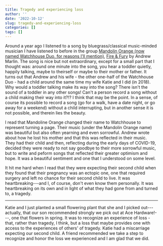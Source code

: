 ```yaml
---
title: Tragedy and experiencing loss
author: ''
date: '2022-10-12'
slug: tragedy-and-experiencing-loss
categories: []
tags: []
---
```


Around a year ago I listened to a song by bluegrass/classical music-minded musician I have listened to before in the group [Mandolin Orange (now named Watchhouse Duo, for reasons I'll mention)](https://watchhouseband.com/), [Fire & Fury](https://www.youtube.com/watch?v=wrAoh3Uthjc) by Andrew Marlin. The song is nice but not extraordinary, except for a small part that I thought was: around one minute into the song, you hear a toddler quietly, happily talking, maybe to theirself or maybe to their mother or father. It turns out that Andrew and his wife - the other one-half of the Watchhouse Duo - had a child around the same time my wife Katie and I did (in 2018). Why would a toddler talking make its way into the song? There isn't the sound of a toddler in any other songs! Can't a person record a song without a child making their way into it?!? I think that may be the point. In a sense, of course its possible to record a song (go for a walk, have a date night, or go away for a weekend) without a child interrupting, but in another sense it is not possible, and therein lies the beauty. 

I read that Mandoline Orange changed their name to Watchhouse to represent turning a page. Their music (under the Mandolin Orange name) was beautiful but also often yearning and even sorrowful. Andrew wrote about how he lost his mother and that this was reflected in their music. They had their child and then, reflecting during the early days of COVID-19, decided they were ready to not say goodbye to their more sorrowful music, but to write and peform songs that reflected their greater optimism and hope. It was a beautiful sentiment and one that I understood on some level. 

It hit me hard when I read that they were expecting their second child when they found that their pregnancy was an ectopic one, one that required surgery and left no chance for their second child to live. It was heartbreaking---and I, of course, don't even know them personally. It was heartbreaking on its own and in light of what they had gone from and turned to, a tragedy.

---

Katie and I just planted a small flowering plant that she and I picked out---actually, that our son recommended strongly we pick out at Ace Hardware!---, one that flowers in spring. It was to recognize an experience of loss - that, rather than tragedy, I think, but a loss that maybe provides one with access to the experiences of others' of tragedy. Katie had a miscarriage expecting our second child. A friend recommended we take a step to recognize and honor the loss we experienced and I am glad that we did.